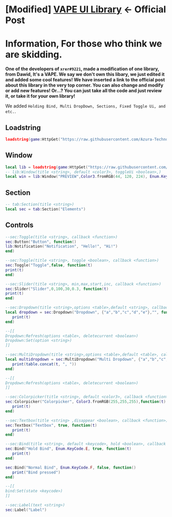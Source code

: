 # [Modified] **[VAPE UI Library](https://v3rmillion.net/showthread.php?tid=1098651)** ← Official Post

# Information, For those who think we are skidding.

**One of the developers of `xrer#9221`, made a modification of one library, from Dawid, It's a VAPE. We say we don't own this libary, we just edited it and added some cool features! We have inserted a link to the official post about this library in the very top corner. You can also change and modify or add new features! Or...? You can just take all the code and just review it, or take it for your own library!**

We added `Holding Bind, Multi DropDown, Sections, Fixed Toggle Ui, and etc.`.

## Loadstring
```lua
loadstring(game:HttpGet("https://raw.githubusercontent.com/Azura-Technology/Azura-Hub/main/BetaUpdateVapeUiLib"))()
```

## Window
```lua
local lib = loadstring(game:HttpGet("https://raw.githubusercontent.com/Azura-Technology/Azura-Hub/main/BetaUpdateVapeUiLib"))()
-- lib:Window(title <string>, default <color3>, toggleUi <boolean>,)
local win = lib:Window("PREVIEW",Color3.fromRGB(44, 120, 224), Enum.KeyCode.RightControl)
```

## Section
```lua
-- tab:Section(title <string>)
local sec = tab:Section("Elements")
```

## Controls

```lua
--sec:Toggle(title <string>, callback <function>)
sec:Button("Button", function()
lib:Notification("Notification", "Hello!", "Hi!")
end)

--sec:Toggle(title <string>, toggle <boolean>, callback <function>)
sec:Toggle("Toggle",false, function(t)
print(t)
end)

--sec:Slider(title <string>, min,max,start,inc, callback <function>)
sec:Slider("Slider",0,100,30,0.3, function(t)
print(t)
end)

--sec:Dropdown(title <string>,options <table>,default <string>, callback <function>)
local dropdown = sec:Dropdown("Dropdown", {"a","b","c","d","e"},"", function(t)
   print(t)
end)

--[[
Dropdown:Refresh(options <table>, deletecurrent <boolean>)
Dropdown:Set(option <string>)
]]

--sec:MultiDropdown(title <string>,options <table>,default <table>, callback <function>)
local multidropdown = sec:MultiDropdown("Multi Dropdown", {"a","b","c","d","e"},{"b", "c"}, function(t)
   print(table.concat(t, ", "))
end)

--[[
Dropdown:Refresh(options <table>, deletecurrent <boolean>)
]]

--sec:Colorpicker(title <string>, default <color3>, callback <function>)
sec:Colorpicker("Colorpicker", Color3.fromRGB(255,255,255),function(t)
   print(t)
end)

--sec:Textbox(title <string> ,disappear <boolean>, callback <function>)
sec:Textbox("Textbox", true, function(t)
   print(t)
end)

--sec:Bind(title <string>, default <keycode>, hold <boolean>, callback <function>)
sec:Bind("Hold Bind", Enum.KeyCode.E, true, function(t)
   print(t)
end)

sec:Bind("Normal Bind", Enum.KeyCode.F, false, function()
   print("Bind pressed")
end)

--[[
bind:Set(state <keycode>)
]]

--sec:Label(text <string>)
sec:Label("Label")
```
